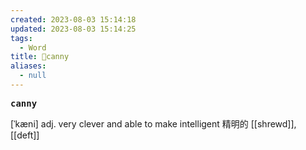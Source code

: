 ```yaml
---
created: 2023-08-03 15:14:18
updated: 2023-08-03 15:14:25
tags:
  - Word
title: 📖canny
aliases:
  - null
---
```


<pre><strong>canny</strong></pre>
[ˈkæni]
adj. very clever and able to make intelligent 精明的
[[shrewd]], [[deft]]
